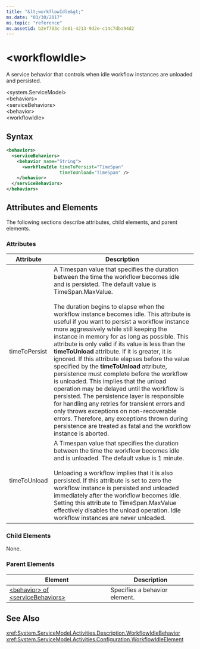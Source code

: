 ```yaml
---
title: "&lt;workflowIdle&gt;"
ms.date: "03/30/2017"
ms.topic: "reference"
ms.assetid: b2ef703c-3e01-4213-9d2e-c14c7dba94d2
---
```

# &lt;workflowIdle&gt;
A service behavior that controls when idle workflow instances are unloaded and persisted.  
  
\<system.ServiceModel>  
\<behaviors>  
\<serviceBehaviors>  
\<behavior>  
\<workflowIdle>  
  
## Syntax  
  
```xml  
<behaviors>
  <serviceBehaviors>
    <behavior name="String">
      <workflowIdle timeToPersist="TimeSpan" 
                    timeToUnload="TimeSpan" />
    </behavior>
  </serviceBehaviors>
</behaviors>  
```  
  
## Attributes and Elements  
 The following sections describe attributes, child elements, and parent elements.  
  
### Attributes  
  
|Attribute|Description|  
|---------------|-----------------|  
|timeToPersist|A Timespan value that specifies the duration between the time the workflow becomes idle and is persisted. The default value is TimeSpan.MaxValue.<br /><br /> The duration begins to elapse when the workflow instance becomes idle. This attribute  is useful if you want to persist a workflow instance more aggressively while still keeping the instance in memory for as long as possible. This attribute  is only valid if its value is less than the **timeToUnload** attribute. If it is greater, it is ignored. If this attribute elapses before the value specified by the **timeToUnload** attribute, persistence must complete before the workflow is unloaded. This implies that the unload operation may be delayed until the workflow is persisted. The persistence layer is responsible for handling any retries for transient errors and only throws exceptions on non-recoverable errors. Therefore, any exceptions thrown during persistence are treated as fatal and the workflow instance is aborted.|  
|timeToUnload|A Timespan value that specifies the duration between the time the workflow becomes idle and is unloaded. The default value is 1 minute.<br /><br /> Unloading a workflow implies that it is also persisted. If this attribute is set to zero the workflow instance is persisted and unloaded immediately after the workflow becomes idle. Setting this attribute to TimeSpan.MaxValue effectively disables the unload operation. Idle workflow instances are never unloaded.|  
  
### Child Elements  
 None.  
  
### Parent Elements  
  
|Element|Description|  
|-------------|-----------------|  
|[\<behavior> of \<serviceBehaviors>](../../../../../docs/framework/configure-apps/file-schema/windows-workflow-foundation/behavior-of-servicebehaviors-of-workflow.md)|Specifies a behavior element.|  
  
## See Also  
 <xref:System.ServiceModel.Activities.Description.WorkflowIdleBehavior>  
 <xref:System.ServiceModel.Activities.Configuration.WorkflowIdleElement>
